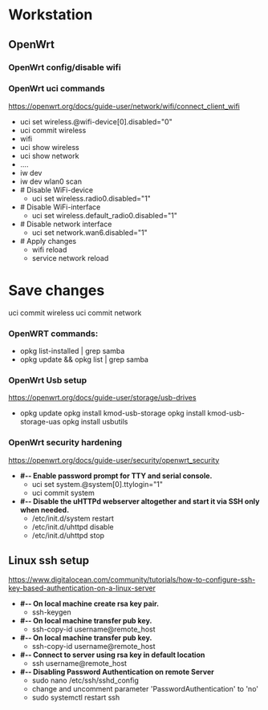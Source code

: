 # Workstation

## OpenWrt
### OpenWrt config/disable wifi

### OpenWrt uci commands
https://openwrt.org/docs/guide-user/network/wifi/connect_client_wifi
- uci set wireless.@wifi-device[0].disabled="0"
- uci commit wireless
- wifi
- uci show wireless
- uci show network
- ....
- iw dev
- iw dev wlan0 scan
- &#35; Disable WiFi-device
  - uci set wireless.radio0.disabled="1"
- &#35; Disable WiFi-interface
  - uci set wireless.default_radio0.disabled="1"
- &#35; Disable network interface
  - uci set network.wan6.disabled="1"
- &#35; Apply changes
  - wifi reload
  - service network reload

# Save changes
uci commit wireless
uci commit network

### OpenWRT commands:
- opkg list-installed | grep samba
- opkg update && opkg list | grep samba


### OpenWrt Usb setup
https://openwrt.org/docs/guide-user/storage/usb-drives
- opkg update
opkg install kmod-usb-storage
opkg install kmod-usb-storage-uas
opkg install usbutils


### OpenWrt security hardening
https://openwrt.org/docs/guide-user/security/openwrt_security
- **&#35;-- Enable password prompt for TTY and serial console.**
  - uci set system.@system[0].ttylogin="1"
  - uci commit system
- **&#35;-- Disable the uHTTPd webserver altogether and start it via SSH only when needed.** 
  - /etc/init.d/system restart
  - /etc/init.d/uhttpd disable
  - /etc/init.d/uhttpd stop
 
## Linux ssh setup
https://www.digitalocean.com/community/tutorials/how-to-configure-ssh-key-based-authentication-on-a-linux-server

- **&#35;-- On local machine create rsa key pair.**
  - ssh-keygen
- **&#35;-- On local machine transfer pub key.**
  - ssh-copy-id username@remote_host
- **&#35;-- On local machine transfer pub key.**
  - ssh-copy-id username@remote_host
- **&#35;-- Connect to server using rsa key in default location**
  - ssh username@remote_host
- **&#35;-- Disabling Password Authentication on remote Server**
  - sudo nano /etc/ssh/sshd_config
  - change and uncomment parameter 'PasswordAuthentication' to 'no'
  - sudo systemctl restart ssh
